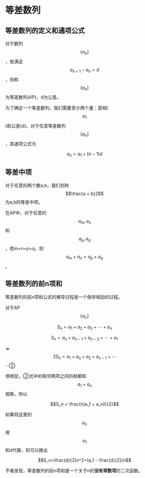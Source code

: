 # 等差数列

## 等差数列的定义和通项公式

对于数列$$\{a_n\}$$，若满足$$a_{n+1}-a_n=d$$，则称$$\{a_n\}$$为等差数列(AP)，d为公差。

为了确定一个等差数列，我们需要至少两个量：首相($$a_1$$)和公差(d)。对于任意等差数列$$\{a_n\}$$，其通项公式为

$$a_n=a_1+(n-1)d$$

## 等差中项

对于任意的两个数a,b，我们则称$$\frac{a + b}2$$为a,b的等差中项。

在AP中，对于任意的$$a_m,a_n$$和$$a_p,a_q$$，若m+n=p+q，则$$a_m + a_n = a_p + a_q$$。

## 等差数列的前n项和

等差数列的前n项和公式的推导过程是一个倒序相加的过程。

对于AP $$\{a_n\}$$

$$S_n = a_1 + a_2 + a_3 + \cdots + a_n$$

$$S_n = a_n + a_{n-1} + a_{n-2} + \cdots + a_1$$

=>$$2S_n = a_1 + a_n + a_2 + a_{n-1} + \cdots$$ ···②

很明显，②式中的相邻两项之间的和都和$$a_1 + a_n$$相等，所以

$$S_n = \frac{n(a_1 + a_n)}{2}$$

如果将这里的$$a_n$$用$$a_1$$和d代替，则可以推出

$$S_n=\frac{d}{2}n^2+(a_1 - \frac{d}{2})n$$

不难发现，等差数列的前n项和是一个关于n的**没有常数项**的二次函数。